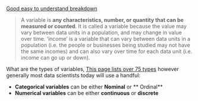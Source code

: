 

[Good easy to understand breakdown](https://www.abs.gov.au/websitedbs/a3121120.nsf/home/statistical+language+-+what+are+variables)
> A variable is **any characteristics, number, or quantity that can be measured or counted**.
>It is called a variable because the value may vary between data units in a population, and may change in value over time. 
> ‘income’ is a variable that can vary between data units in a population (i.e. the people or businesses being studied may not have the same incomes) and can also vary over time for each data unit (i.e. income can go up or down). 

What are the types of variables,
[This page lists over 75 types](https://www.statisticshowto.com/probability-and-statistics/types-of-variables/) however generally most data scientists today will use a handful:
* **Categorical variables** can be either **Nominal** or ** Ordinal**
* **Numerical variables** can be either **continuous** or **discrete**
